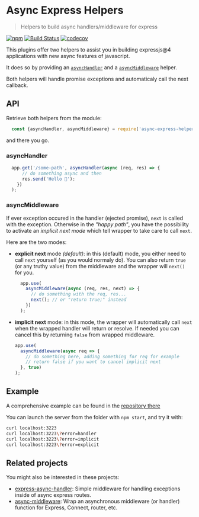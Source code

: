 # Async Express Helpers

> Helpers to build async handlers/middleware for express

[![npm](https://img.shields.io/npm/v/async-express-helpers.svg)](https://www.npmjs.com/package/async-express-helpers)
[![Build Status](https://travis-ci.com/omni-tools/async-express-helpers.svg?branch=master)](https://travis-ci.com/omni-tools/async-express-helpers)
[![codecov](https://codecov.io/gh/omni-tools/async-express-helpers/branch/master/graph/badge.svg)](https://codecov.io/gh/omni-tools/async-express-helpers)

This plugins offer two helpers to assist you in building expressjs@4 applications with new async features of javascript.

It does so by providing an [`asyncHandler`](#asyncHandler) and a [`asyncMiddleware`](#asyncMiddleware) helper.

Both helpers will handle promise exceptions and automaticaly call the next callback.

## API

Retrieve both helpers from the module:
```js
  const {asyncHandler, asyncMiddleware} = require('async-express-helpers');
```

and there you go.

### asyncHandler

```js
  app.get('/some-path', asyncHandler(async (req, res) => {
      // do something async and then
      res.send('Hello 👋');
    })
  );
```

### asyncMiddleware
If ever exception occured in the handler (ejected promise), `next` is called with the exception.
Otherwise in the _"happy path"_, you have the possibility to activate an _implicit next mode_ which tell wrapper to take care to call `next`.

Here are the two modes:
- **explicit next** mode *(default)*: in this (default) mode, you either need to call `next` yourself (as you would normaly do). You can also return `true` (or any truthy value) from the middleware and the wrapper will `next()` for you.
  ```js
    app.use(
      asyncMiddleware(async (req, res, next) => {
        // do something with the req, res...
        next(); // or "return true;" instead
      })
    );
  ```

- **implicit next** mode: in this mode, the wrapper will automatically call `next` when the wrapped handler will return or resolve. If needed you can cancel this by returning `false` from wrapped middleware.

  ```js
  app.use(
    asyncMiddleware(async req => {
      // do something here, adding something for req for example
      // return false if you want to cancel implicit next
    }, true)
  );
  ```

## Example

A comprehensive example can be found in the [repository there](./example/index.js)

You can launch the server from the folder with `npm start`,
and try it with:

```bash
curl localhost:3223
curl localhost:3223\?error=handler
curl localhost:3223\?error=implicit
curl localhost:3223\?error=explicit
```

## Related projects
You might also be interested in these projects:
- [express-async-handler](https://github.com/Abazhenov/express-async-handler): Simple middleware for handling exceptions inside of async express routes.
- [async-middleware](https://github.com/blakeembrey/async-middleware): Wrap an asynchronous middleware (or handler) function for Express, Connect, router, etc.
